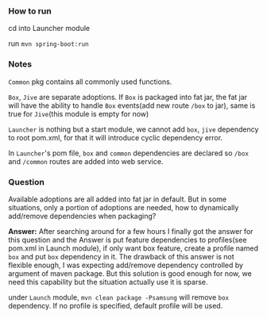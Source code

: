 ### How to run
cd into Launcher module

run `mvn spring-boot:run`

### Notes
`Common` pkg contains all commonly used functions.

`Box`, `Jive` are separate adoptions. If `Box` is packaged into fat jar, 
the fat jar will have the ability to handle `Box` events(add new route `/box` to jar), 
same is true for `Jive`(this module is empty for now)

`Launcher` is nothing but a start module, we cannot add `box`, `jive` dependency to root pom.xml,
 for that it will introduce cyclic dependency error.
 
 In `Launcher`'s pom file, `box` and `common` dependencies are declared so `/box` and `/common` routes are
 added into web service.
 
### Question
Available adoptions are all added into fat jar in default. But in some situations,
only a portion of adoptions are needed, how to dynamically add/remove dependencies when packaging?

**Answer:** After searching around for a few hours I finally got the answer for this question and 
the Answer is put feature dependencies to profiles(see pom.xml in Launch module), 
if only want box feature, create a profile named `box` and put `box` dependency in it. The drawback of this answer is not flexible 
enough, I was expecting add/remove dependency controlled by argument of maven package. But
this solution is good enough for now, we need this capability but the situation actually use it is sparse.

under `Launch` module, `mvn clean package -Psamsung` will remove `box` dependency. If no profile is 
specified, default profile will be used.